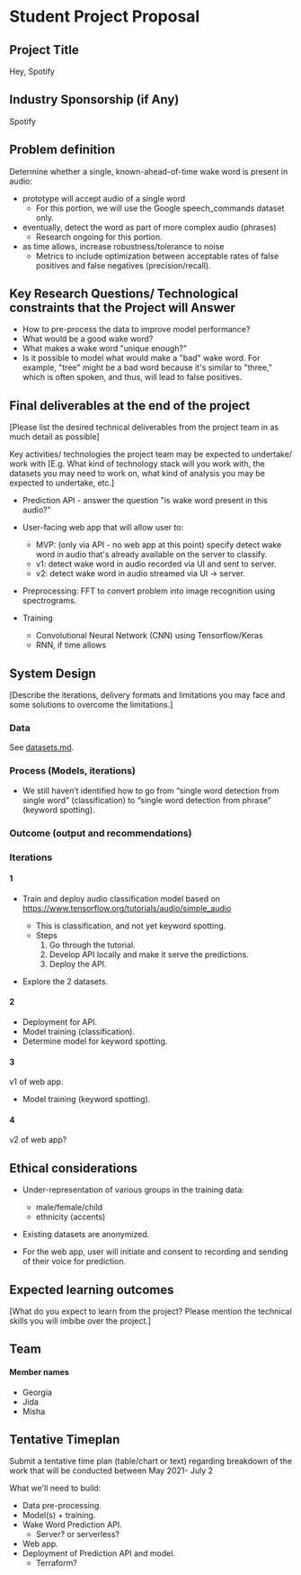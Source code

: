 # Student Project Proposal

## Project Title

Hey, Spotify

## Industry Sponsorship (if Any)

Spotify

## Problem definition

Determine whether a single, known-ahead-of-time wake word is present in audio:

- prototype will accept audio of a single word
  - For this portion, we will use the Google speech_commands dataset only.
- eventually, detect the word as part of more complex audio (phrases)
  - Research ongoing for this portion.
- as time allows, increase robustness/tolerance to noise
  - Metrics to include optimization between acceptable rates of false positives and false negatives (precision/recall).

## Key Research Questions/ Technological constraints that the Project will Answer

- How to pre-process the data to improve model performance?
- What would be a good wake word?
- What makes a wake word "unique enough?"
- Is it possible to model what would make a "bad" wake word. For example, "tree" might be a bad word because it's similar to "three," which is often spoken, and thus, will lead to false positives.

## Final deliverables at the end of the project

[Please list the desired technical deliverables from the project team in as much detail as possible]

Key activities/ technologies the project team may be expected to undertake/ work with
[E.g. What kind of technology stack will you work with, the datasets you may need to work on, what kind of analysis you may be expected to undertake, etc.]

- Prediction API - answer the question "is wake word present in this audio?"
- User-facing web app that will allow user to:

  - MVP: (only via API - no web app at this point) specify detect wake word in audio that's already available on the server to classify.
  - v1: detect wake word in audio recorded via UI and sent to server.
  - v2: detect wake word in audio streamed via UI -> server.

- Preprocessing: FFT to convert problem into image recognition using spectrograms.
- Training
  - Convolutional Neural Network (CNN) using Tensorflow/Keras
  - RNN, if time allows

## System Design

[Describe the iterations, delivery formats and limitations you may face and some solutions to overcome the limitations.]

### Data

See [datasets.md](datasets.md).

### Process (Models, iterations)

- We still haven’t identified how to go from “single word detection from single word” (classification) to “single word detection from phrase” (keyword spotting).

### Outcome (output and recommendations)

### Iterations

#### 1

- Train and deploy audio classification model based on https://www.tensorflow.org/tutorials/audio/simple_audio

  - This is classification, and not yet keyword spotting.
  - Steps
    1. Go through the tutorial.
    2. Develop API locally and make it serve the predictions.
    3. Deploy the API.

- Explore the 2 datasets.

#### 2

- Deployment for API.
- Model training (classification).
- Determine model for keyword spotting.

#### 3

v1 of web app.

- Model training (keyword spotting).

#### 4

v2 of web app?

## Ethical considerations

- Under-representation of various groups in the training data:

  - male/female/child
  - ethnicity (accents)

- Existing datasets are anonymized.
- For the web app, user will initiate and consent to recording and sending of their voice for prediction.

## Expected learning outcomes

[What do you expect to learn from the project? Please mention the technical skills you will imbibe over the project.]

## Team

#### Member names

- Georgia
- Jida
- Misha

## Tentative Timeplan

Submit a tentative time plan (table/chart or text) regarding breakdown of the work that will be conducted between May 2021- July 2

What we'll need to build:

- Data pre-processing.
- Model(s) + training.
- Wake Word Prediction API.
  - Server? or serverless?
- Web app.
- Deployment of Prediction API and model.
  - Terraform?
